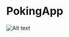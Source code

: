 # PokingApp

![Alt text](http://i1271.photobucket.com/albums/jj622/frederickchoe/Capture_zpswtvnp8pj.jpg "Poking App")

